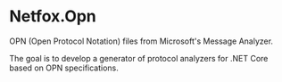# Netfox.Opn
OPN (Open Protocol Notation) files from Microsoft's Message Analyzer.

The goal is to develop a generator of protocol analyzers for .NET Core based on OPN specifications.
